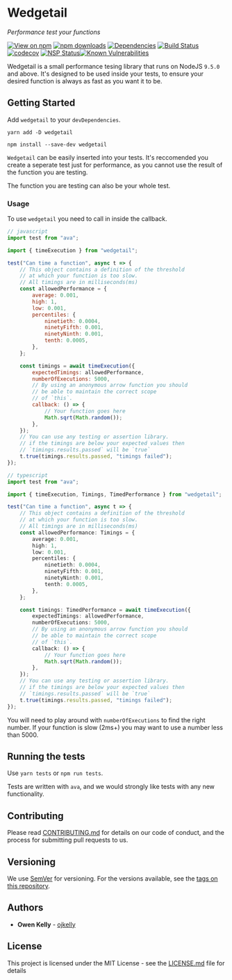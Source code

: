 # Wedgetail

_Performance test your functions_

[![View on npm](https://img.shields.io/npm/v/wedgetail.svg)](https://npmjs.org/packages/wedgetail)
[![npm downloads](https://img.shields.io/npm/dm/wedgetail.svg)](https://npmjs.org/packages/wedgetail)
[![Dependencies](https://img.shields.io/david/ojkelly/wedgetail.svg)](https://david-dm.org/ojkelly/wedgetail)
[![Build Status](https://travis-ci.org/ojkelly/wedgetail.svg?branch=master)](https://travis-ci.org/ojkelly/wedgetail)
[![codecov](https://codecov.io/gh/ojkelly/wedgetail/branch/master/graph/badge.svg)](https://codecov.io/gh/ojkelly/wedgetail)
[![NSP Status](https://nodesecurity.io/orgs/ojkelly/projects/7f441bdb-76ab-4155-aec9-00777b5adc9a/badge)](https://nodesecurity.io/orgs/ojkelly/projects/7f441bdb-76ab-4155-aec9-00777b5adc9a)[![Known Vulnerabilities](https://snyk.io/test/npm/wedgetail/badge.svg)](https://snyk.io/test/npm/wedgetail)

Wedgetail is a small performance tesing library that runs on NodeJS `9.5.0` and above. It's designed
to be used inside your tests, to ensure your desired function is always as fast as you want it to be.

## Getting Started

Add `wedgetail` to your `devDependencies`.

`yarn add -D wedgetail`

`npm install --save-dev wedgetail`

`Wedgetail` can be easily inserted into your tests. It's reccomended you create a seperate test
just for performance, as you cannot use the result of the function you are testing.

The function you are testing can also be your whole test.

### Usage

To use `wedgetail` you need to call in inside the callback.

```javascript
// javascript
import test from "ava";

import { timeExecution } from "wedgetail";

test("Can time a function", async t => {
    // This object contains a definition of the threshold
    // at which your function is too slow.
    // All timings are in milliseconds(ms)
    const allowedPerformance = {
        average: 0.001,
        high: 1,
        low: 0.001,
        percentiles: {
            ninetieth: 0.0004,
            ninetyFifth: 0.001,
            ninetyNinth: 0.001,
            tenth: 0.0005,
        },
    };

    const timings = await timeExecution({
        expectedTimings: allowedPerformance,
        numberOfExecutions: 5000,
        // By using an anonymous arrow function you should
        // be able to maintain the correct scope
        // of `this`.
        callback: () => {
            // Your function goes here
            Math.sqrt(Math.random());
        },
    });
    // You can use any testing or assertion library.
    // if the timings are below your expected values then
    // `timings.results.passed` will be `true`
    t.true(timings.results.passed, "timings failed");
});
```

```typescript
// typescript
import test from "ava";

import { timeExecution, Timings, TimedPerformance } from "wedgetail";

test("Can time a function", async t => {
    // This object contains a definition of the threshold
    // at which your function is too slow.
    // All timings are in milliseconds(ms)
    const allowedPerformance: Timings = {
        average: 0.001,
        high: 1,
        low: 0.001,
        percentiles: {
            ninetieth: 0.0004,
            ninetyFifth: 0.001,
            ninetyNinth: 0.001,
            tenth: 0.0005,
        },
    };

    const timings: TimedPerformance = await timeExecution({
        expectedTimings: allowedPerformance,
        numberOfExecutions: 5000,
        // By using an anonymous arrow function you should
        // be able to maintain the correct scope
        // of `this`.
        callback: () => {
            // Your function goes here
            Math.sqrt(Math.random());
        },
    });
    // You can use any testing or assertion library.
    // if the timings are below your expected values then
    // `timings.results.passed` will be `true`
    t.true(timings.results.passed, "timings failed");
});
```

You will need to play around with `numberOfExecutions` to find the right number. If your function is
slow (2ms+) you may want to use a number less than 5000.

## Running the tests

Use `yarn tests` or `npm run tests`.

Tests are written with `ava`, and we would strongly like tests with any new functionality.

## Contributing

Please read [CONTRIBUTING.md](https://github.com/ojkelly/wedgetail/CONTRIBUTING.md) for details on our code of conduct, and the process for submitting pull requests to us.

## Versioning

We use [SemVer](http://semver.org/) for versioning. For the versions available, see the [tags on this repository](https://github.com/ojkelly/wedgetail/tags).

## Authors

* **Owen Kelly** - [ojkelly](https://github.com/ojkelly)

## License

This project is licensed under the MIT License - see the [LICENSE.md](https://github.com/ojkelly/wedgetail/LICENSE.md) file for details
